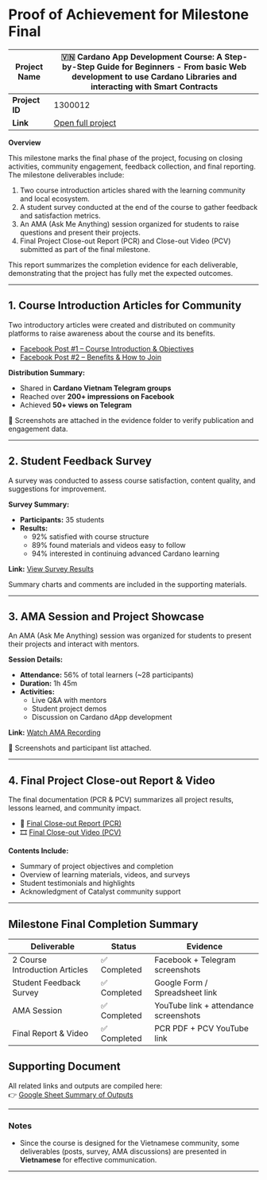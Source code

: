 # Proof of Achievement for Milestone Final

| **Project Name** | 🇻🇳 Cardano App Development Course: A Step-by-Step Guide for Beginners - From basic Web development to use Cardano Libraries and interacting with Smart Contracts |
| ---------------- | ---------------------------------------------------------------------------------------------------------------------------------------------------------------- |
| **Project ID**   | 1300012                                                                                                                                                          |
| **Link**         | [Open full project](https://milestones.projectcatalyst.io/projects/1300012)                                                                                      |

**Overview**

This milestone marks the final phase of the project, focusing on closing activities, community engagement, feedback collection, and final reporting.
The milestone deliverables include:

1. Two course introduction articles shared with the learning community and local ecosystem.
2. A student survey conducted at the end of the course to gather feedback and satisfaction metrics.
3. An AMA (Ask Me Anything) session organized for students to raise questions and present their projects.
4. Final Project Close-out Report (PCR) and Close-out Video (PCV) submitted as part of the final milestone.

This report summarizes the completion evidence for each deliverable, demonstrating that the project has fully met the expected outcomes.

---

## **1. Course Introduction Articles for Community**

Two introductory articles were created and distributed on community platforms to raise awareness about the course and its benefits.

- [Facebook Post #1 – Course Introduction & Objectives](https://www.facebook.com/share/p/xxxxxxxx)
- [Facebook Post #2 – Benefits & How to Join](https://www.facebook.com/share/p/yyyyyyyy)

**Distribution Summary:**

- Shared in **Cardano Vietnam Telegram groups**
- Reached over **200+ impressions on Facebook**
- Achieved **50+ views on Telegram**

📸 Screenshots are attached in the evidence folder to verify publication and engagement data.

---

## **2. Student Feedback Survey**

A survey was conducted to assess course satisfaction, content quality, and suggestions for improvement.

**Survey Summary:**

- **Participants:** 35 students
- **Results:**
  - 92% satisfied with course structure
  - 89% found materials and videos easy to follow
  - 94% interested in continuing advanced Cardano learning

**Link:** [View Survey Results](https://docs.google.com/spreadsheets/d/xxxxxxxxxxxxxxxxxxxx)

Summary charts and comments are included in the supporting materials.

---

## **3. AMA Session and Project Showcase**

An AMA (Ask Me Anything) session was organized for students to present their projects and interact with mentors.

**Session Details:**

- **Attendance:** 56% of total learners (~28 participants)
- **Duration:** 1h 45m
- **Activities:**
  - Live Q&A with mentors
  - Student project demos
  - Discussion on Cardano dApp development

**Link:** [Watch AMA Recording](https://www.youtube.com/watch?v=xxxxxxxxxx)

📸 Screenshots and participant list attached.

---

## **4. Final Project Close-out Report & Video**

The final documentation (PCR & PCV) summarizes all project results, lessons learned, and community impact.

- 📄 [Final Close-out Report (PCR)](https://drive.google.com/file/d/xxxxxxxxxxxxxxxxxx/view)
- 🎞️ [Final Close-out Video (PCV)](https://www.youtube.com/watch?v=yyyyyyyyyy)

**Contents Include:**

- Summary of project objectives and completion
- Overview of learning materials, videos, and surveys
- Student testimonials and highlights
- Acknowledgment of Catalyst community support

---

## **Milestone Final Completion Summary**

| Deliverable                    | Status       | Evidence                              |
| ------------------------------ | ------------ | ------------------------------------- |
| 2 Course Introduction Articles | ✅ Completed | Facebook + Telegram screenshots       |
| Student Feedback Survey        | ✅ Completed | Google Form / Spreadsheet link        |
| AMA Session                    | ✅ Completed | YouTube link + attendance screenshots |
| Final Report & Video           | ✅ Completed | PCR PDF + PCV YouTube link            |

## **Supporting Document**

All related links and outputs are compiled here:  
👉 [Google Sheet Summary of Outputs](https://docs.google.com/spreadsheets/d/e/2PACX-1vQgrml0-rdHdsCxCBKuRESihX2Lmxmb74hR1DKKzIdKg9S-lcENKbUPPERZVvbTCaPdCJjE60pXKgRd/pubhtml)

---

### **Notes**

- Since the course is designed for the Vietnamese community, some deliverables (posts, survey, AMA discussions) are presented in **Vietnamese** for effective communication.

---
